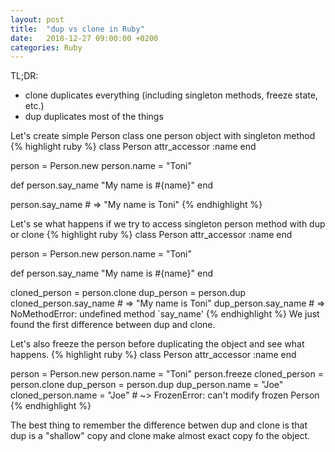 ```yaml
---
layout: post
title:  "dup vs clone in Ruby"
date:   2018-12-27 09:00:00 +0200
categories: Ruby
---
```


TL;DR:
  - clone duplicates everything (including singleton methods, freeze state, etc.)
  - dup duplicates most of the things

Let's create simple Person class one person object with singleton method
{% highlight ruby %}
class Person
  attr_accessor :name
end

person = Person.new
person.name = "Toni"

def person.say_name
  "My name is #{name}"
end

person.say_name # => "My name is Toni"
{% endhighlight %}


Let's se what happens if we try to access singleton person method with dup or clone
{% highlight ruby %}
class Person
  attr_accessor :name
end

person      = Person.new
person.name = "Toni"

def person.say_name
  "My name is #{name}"
end

cloned_person = person.clone
dup_person    = person.dup
cloned_person.say_name # => "My name is Toni"
dup_person.say_name    # => NoMethodError: undefined method `say_name'
{% endhighlight %}
We just found the first difference between dup and clone.

Let's also freeze the person before duplicating the object and see what happens.
{% highlight ruby %}
class Person
  attr_accessor :name
end

person             = Person.new
person.name        = "Toni"
person.freeze
cloned_person      = person.clone
dup_person         = person.dup
dup_person.name    = "Joe"
cloned_person.name = "Joe" # ~> FrozenError: can't modify frozen Person
{% endhighlight %}

The best thing to remember the difference betwen dup and clone is that dup is a "shallow" copy and clone make almost exact copy fo the object.

